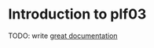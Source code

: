 # Introduction to plf03

TODO: write [great documentation](http://jacobian.org/writing/what-to-write/)
